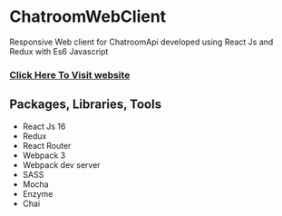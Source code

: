# ChatroomWebClient
Responsive Web client for ChatroomApi developed using React Js and Redux with Es6 Javascript

### <a target="_blank" href="https://chatroomclient.herokuapp.com">Click Here To Visit website</a>


## Packages, Libraries, Tools

* React Js 16
* Redux
* React Router
* Webpack 3
* Webpack dev server
* SASS
* Mocha
* Enzyme
* Chai
